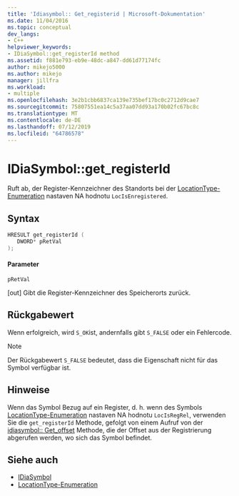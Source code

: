 ```yaml
---
title: 'Idiasymbol:: Get_registerid | Microsoft-Dokumentation'
ms.date: 11/04/2016
ms.topic: conceptual
dev_langs:
- C++
helpviewer_keywords:
- IDiaSymbol::get_registerId method
ms.assetid: f881e793-eb9e-48dc-a847-dd61d77174fc
author: mikejo5000
ms.author: mikejo
manager: jillfra
ms.workload:
- multiple
ms.openlocfilehash: 3e2b1cbb6837ca139e735bef17bc0c2712d9cae7
ms.sourcegitcommit: 75807551ea14c5a37aa07dd93a170b02fc67bc8c
ms.translationtype: MT
ms.contentlocale: de-DE
ms.lasthandoff: 07/12/2019
ms.locfileid: "64786578"
---
```

# <a name="idiasymbolgetregisterid"></a>IDiaSymbol::get_registerId
Ruft ab, der Register-Kennzeichner des Standorts bei der [LocationType-Enumeration](../../debugger/debug-interface-access/locationtype.md) nastaven NA hodnotu `LocIsEnregistered`.

## <a name="syntax"></a>Syntax

```C++
HRESULT get_registerId ( 
   DWORD* pRetVal
);
```

#### <a name="parameters"></a>Parameter
 `pRetVal`

[out] Gibt die Register-Kennzeichner des Speicherorts zurück.

## <a name="return-value"></a>Rückgabewert
 Wenn erfolgreich, wird `S_OK`ist, andernfalls gibt `S_FALSE` oder ein Fehlercode.

> [!NOTE]
> Der Rückgabewert `S_FALSE` bedeutet, dass die Eigenschaft nicht für das Symbol verfügbar ist.

## <a name="remarks"></a>Hinweise
 Wenn das Symbol Bezug auf ein Register, d. h. wenn des Symbols [LocationType-Enumeration](../../debugger/debug-interface-access/locationtype.md) nastaven NA hodnotu `LocIsRegRel`, verwenden Sie die `get_registerId` Methode, gefolgt von einem Aufruf von der [idiasymbol:: Get_offset](../../debugger/debug-interface-access/idiasymbol-get-offset.md) Methode, die der Offset aus der Registrierung abgerufen werden, wo sich das Symbol befindet.

## <a name="see-also"></a>Siehe auch
- [IDiaSymbol](../../debugger/debug-interface-access/idiasymbol.md)
- [LocationType-Enumeration](../../debugger/debug-interface-access/locationtype.md)